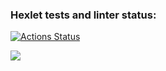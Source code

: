 ### Hexlet tests and linter status:
[![Actions Status](https://github.com/Lazy-Donut/frontend-project-44/workflows/hexlet-check/badge.svg)](https://github.com/Lazy-Donut/frontend-project-44/actions)

<a href="https://codeclimate.com/github/Lazy-Donut/frontend-project-44/maintainability"><img src="https://api.codeclimate.com/v1/badges/45c92fa7965423f4297d/maintainability" /></a>